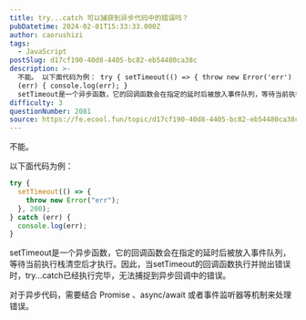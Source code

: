 ```yaml
---
title: try...catch 可以捕获到异步代码中的错误吗？
pubDatetime: 2024-02-01T15:33:33.000Z
author: caorushizi
tags:
  - JavaScript
postSlug: d17cf190-40d8-4405-bc82-eb54480ca38c
description: >-
  不能。 以下面代码为例： try { setTimeout(() => { throw new Error('err') }, 200); } catch
  (err) { console.log(err); }
  setTimeout是一个异步函数，它的回调函数会在指定的延时后被放入事件队列，等待当前执行栈清空后才执行。因此，当setTimeout的回调函数执行并抛出错误时，try...catch已
difficulty: 3
questionNumber: 2081
source: https://fe.ecool.fun/topic/d17cf190-40d8-4405-bc82-eb54480ca38c
---
```


不能。

以下面代码为例：

```js
try {
  setTimeout(() => {
    throw new Error("err");
  }, 200);
} catch (err) {
  console.log(err);
}
```

setTimeout是一个异步函数，它的回调函数会在指定的延时后被放入事件队列，等待当前执行栈清空后才执行。因此，当setTimeout的回调函数执行并抛出错误时，try...catch已经执行完毕，无法捕捉到异步回调中的错误。

对于异步代码，需要结合 Promise 、async/await 或者事件监听器等机制来处理错误。
